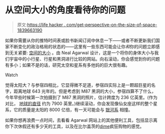 # 从空间大小的角度看待你的问题

> 原文:[https://life hacker . com/get-perspective-on-the-size-of-space-1839663190](https://lifehacker.com/get-perspective-on-your-problems-with-the-size-of-space-1839663190)

如果你需要从你的推特时间表或脸书新闻订阅中休息一下——或者不断更新我们国家不断变化的政治格局的状态的——这里有一些东西可能会让你*和*你的问题立即感到无关紧要: [空间的大小](https://neal.fun/size-of-space/) 。由 Neal Agarwal 设计，这是一个将你的身体大小与我们宇宙中的小行星、行星和黑洞进行比较的网站。向右滚动，你会感觉到你的问题有多小；如果不是的话，研究太空和星系有多他妈的巨大很有趣。

Watch

觉得太阳大？与参宿四相比，它显得微不足道，参宿四实际上是一颗超巨星的名字，距离地球 643 光年的。但是考虑到 M87 黑洞的大小，参宿四算不了什么，今年早些时候第一次拍摄到了 M87 黑洞的照片，估计跨度为 236 亿英里。(作为对比， [地球的直径](https://futurism.com/the-byte/big-m87-black-hole-compared-the-earth) 约为 7900 英里。)继续滚动，你会发现像仙女座这样的整个星系，它的质量是太阳的 8000 亿倍，有一天可能会与 [银河系](http://www.astronomy.com/news/magazine/2018/02/adromeda-is-the-same-size-as-the-milky-way) 相撞。

如果你想再浪费一点时间，去看看 Agarwal 网站上的其他便利工具，包括显示离你下次休假还有多少天的工具，以及在比尔盖茨的[dime](https://neal.fun/spend/)疯狂购物的感觉。